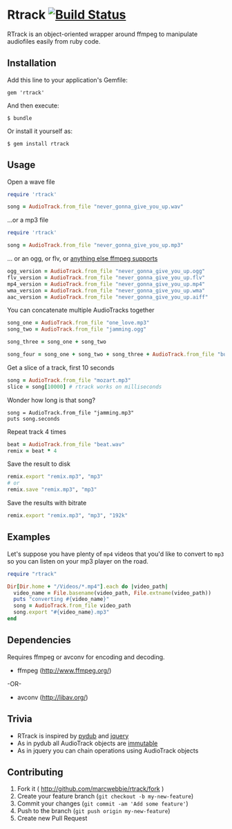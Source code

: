 # Rtrack [![Build Status](https://travis-ci.org/marcwebbie/rtrack.svg?branch=master)](https://travis-ci.org/marcwebbie/rtrack)

RTrack is an object-oriented wrapper around ffmpeg to manipulate audiofiles easily from ruby code.

## Installation

Add this line to your application's Gemfile:

    gem 'rtrack'

And then execute:

    $ bundle

Or install it yourself as:

    $ gem install rtrack

## Usage

Open a wave file

```ruby
require 'rtrack'

song = AudioTrack.from_file "never_gonna_give_you_up.wav"
```

...or a mp3 file


```ruby
require 'rtrack'

song = AudioTrack.from_file "never_gonna_give_you_up.mp3"
```

... or an ogg, or flv, or [anything else ffmpeg supports](http://www.ffmpeg.org/general.html#File-Formats)

```ruby
ogg_version = AudioTrack.from_file "never_gonna_give_you_up.ogg"
flv_version = AudioTrack.from_file "never_gonna_give_you_up.flv"
mp4_version = AudioTrack.from_file "never_gonna_give_you_up.mp4"
wma_version = AudioTrack.from_file "never_gonna_give_you_up.wma"
aac_version = AudioTrack.from_file "never_gonna_give_you_up.aiff"
```

You can concatenate multiple AudioTracks together

```ruby
song_one = AudioTrack.from_file "one_love.mp3"
song_two = AudioTrack.from_file "jamming.ogg"

song_three = song_one + song_two

song_four = song_one + song_two + song_three + AudioTrack.from_file "buffallo_soldiers.mp3"
```

Get a slice of a track, first 10 seconds

```ruby
song = AudioTrack.from_file "mozart.mp3"
slice = song[10000] # rtrack works on milliseconds
```

Wonder how long is that song?

```
song = AudioTrack.from_file "jamming.mp3"
puts song.seconds
```

Repeat track 4 times

```ruby
beat = AudioTrack.from_file "beat.wav"
remix = beat * 4
```

Save the result to disk

```ruby
remix.export "remix.mp3", "mp3"
# or
remix.save "remix.mp3", "mp3"
```

Save the results with bitrate

```ruby
remix.export "remix.mp3", "mp3", "192k"
```

## Examples

Let's suppose you have plenty of `mp4` videos that you'd like to convert to
`mp3` so you can listen on your mp3 player on the road.

```ruby
require "rtrack"

Dir[Dir.home + "/Videos/*.mp4"].each do |video_path|
  video_name = File.basename(video_path, File.extname(video_path))
  puts "converting #{video_name}"
  song = AudioTrack.from_file video_path
  song.export "#{video_name}.mp3"
end
```

## Dependencies

Requires ffmpeg or avconv for encoding and decoding.

 - ffmpeg (http://www.ffmpeg.org/)

 -OR-

 - avconv (http://libav.org/)
 
## Trivia

+ RTrack is inspired by [pydub](http://www.github.com/jiaaro/pydub) and [jquery](http://www.jquery.com)
+ As in pydub all AudioTrack objects are [immutable](http://rubylearning.com/satishtalim/mutable_and_immutable_objects.html)
+ As in jquery you can chain operations using AudioTrack objects


## Contributing

1. Fork it ( http://github.com/marcwebbie/rtrack/fork )
2. Create your feature branch (`git checkout -b my-new-feature`)
3. Commit your changes (`git commit -am 'Add some feature'`)
4. Push to the branch (`git push origin my-new-feature`)
5. Create new Pull Request
